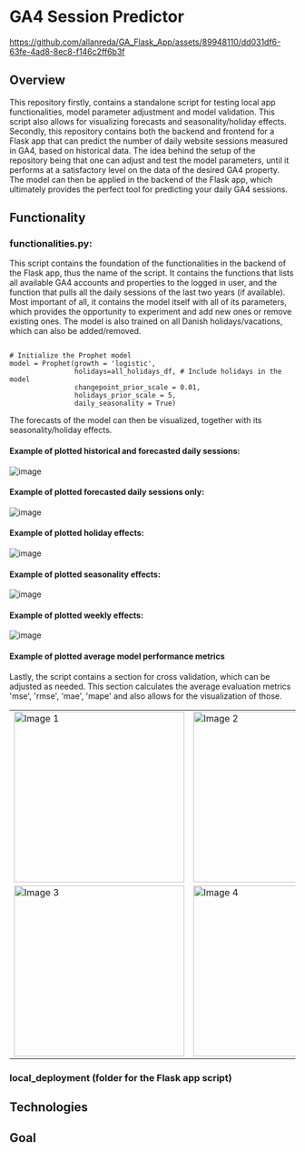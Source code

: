 # GA4 Session Predictor

https://github.com/allanreda/GA_Flask_App/assets/89948110/dd031df6-63fe-4ad8-8ec8-f146c2ff6b3f  
  
## Overview
This repository firstly, contains a standalone script for testing local app functionalities, model parameter adjustment and model validation. This script also allows for visualizing forecasts and seasonality/holiday effects. Secondly, this repository contains both the backend and frontend for a Flask app that can predict the number of daily website sessions measured in GA4, based on historical data. The idea behind the setup of the repository being that one can adjust and test the model parameters, until it performs at a satisfactory level on the data of the desired GA4 property. The model can then be applied in the backend of the Flask app, which ultimately provides the perfect tool for predicting your daily GA4 sessions.

## Functionality

### functionalities.py:
This script contains the foundation of the functionalities in the backend of the Flask app, thus the name of the script. It contains the functions that lists all available GA4 accounts and properties to the logged in user, and the function that pulls all the daily sessions of the last two years (if available).   
Most important of all, it contains the model itself with all of its parameters, which provides the opportunity to experiment and add new ones or remove existing ones. The model is also trained on all Danish holidays/vacations, which can also be added/removed.   
<pre lang="no-highlight"><code>
# Initialize the Prophet model
model = Prophet(growth = 'logistic',
                holidays=all_holidays_df, # Include holidays in the model
                changepoint_prior_scale = 0.01,
                holidays_prior_scale = 5,
                daily_seasonality = True)
</code></pre>
The forecasts of the model can then be visualized, together with its seasonality/holiday effects.  

#### Example of plotted historical and forecasted daily sessions:  
![image](https://github.com/allanreda/GA_Flask_App/assets/89948110/569e8b9b-4f99-49e8-bc7b-c1f4fd9c6b60)
  
#### Example of plotted forecasted daily sessions only:  
![image](https://github.com/allanreda/GA_Flask_App/assets/89948110/8f3dd978-ae7d-484f-805b-b4ba1daa033b)

#### Example of plotted holiday effects:  
![image](https://github.com/allanreda/GA_Flask_App/assets/89948110/10aae05c-f7a9-4690-bef9-d785cf9117ea)  

#### Example of plotted seasonality effects:  
![image](https://github.com/allanreda/GA_Flask_App/assets/89948110/4e597bef-072e-43c0-9389-66b89fa5a6ae)

#### Example of plotted weekly effects:  
![image](https://github.com/allanreda/GA_Flask_App/assets/89948110/2889c825-7bd0-4d4e-b03b-0d88dbae2d0e)  
  
#### Example of plotted average model performance metrics  

Lastly, the script contains a section for cross validation, which can be adjusted as needed. This section calculates the average evaluation metrics 'mse', 'rmse', 'mae', 'mape' and also allows for the visualization of those.  

<table>
  <tr>
    <td><img src="https://github.com/allanreda/GA_Flask_App/assets/89948110/0778b091-8c8c-484c-94d1-2bd6b453855f" alt="Image 1" width="300"/></td>
    <td><img src="https://github.com/allanreda/GA_Flask_App/assets/89948110/86dd8e57-0cb6-4e31-9b53-d3741d2e0a42" alt="Image 2" width="300"/></td>
  </tr>
  <tr>
    <td><img src="https://github.com/allanreda/GA_Flask_App/assets/89948110/071ed5bb-c9d5-42b4-a3c9-4eaa93a279c4" alt="Image 3" width="300"/></td>
    <td><img src="https://github.com/allanreda/GA_Flask_App/assets/89948110/f1518ef9-45e9-47c4-a7cf-432dd9881ab2" alt="Image 4" width="300"/></td>
  </tr>
</table>

### local_deployment (folder for the Flask app script)


## Technologies






## Goal
